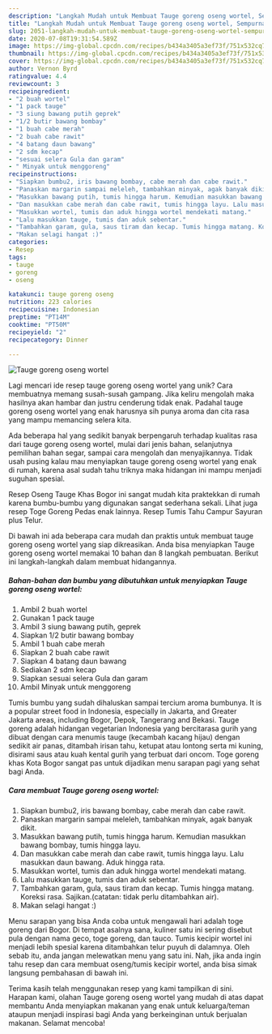 ```yaml
---
description: "Langkah Mudah untuk Membuat Tauge goreng oseng wortel, Sempurna"
title: "Langkah Mudah untuk Membuat Tauge goreng oseng wortel, Sempurna"
slug: 2051-langkah-mudah-untuk-membuat-tauge-goreng-oseng-wortel-sempurna
date: 2020-07-08T19:31:54.589Z
image: https://img-global.cpcdn.com/recipes/b434a3405a3ef73f/751x532cq70/tauge-goreng-oseng-wortel-foto-resep-utama.jpg
thumbnail: https://img-global.cpcdn.com/recipes/b434a3405a3ef73f/751x532cq70/tauge-goreng-oseng-wortel-foto-resep-utama.jpg
cover: https://img-global.cpcdn.com/recipes/b434a3405a3ef73f/751x532cq70/tauge-goreng-oseng-wortel-foto-resep-utama.jpg
author: Vernon Byrd
ratingvalue: 4.4
reviewcount: 3
recipeingredient:
- "2 buah wortel"
- "1 pack tauge"
- "3 siung bawang putih geprek"
- "1/2 butir bawang bombay"
- "1 buah cabe merah"
- "2 buah cabe rawit"
- "4 batang daun bawang"
- "2 sdm kecap"
- "sesuai selera Gula dan garam"
- " Minyak untuk menggoreng"
recipeinstructions:
- "Siapkan bumbu2, iris bawang bombay, cabe merah dan cabe rawit."
- "Panaskan margarin sampai meleleh, tambahkan minyak, agak banyak dikit."
- "Masukkan bawang putih, tumis hingga harum. Kemudian masukkan bawang bombay, tumis hingga layu."
- "Dan masukkan cabe merah dan cabe rawit, tumis hingga layu. Lalu masukkan daun bawang. Aduk hingga rata."
- "Masukkan wortel, tumis dan aduk hingga wortel mendekati matang."
- "Lalu masukkan tauge, tumis dan aduk sebentar."
- "Tambahkan garam, gula, saus tiram dan kecap. Tumis hingga matang. Koreksi rasa. Sajikan.(catatan: tidak perlu ditambahkan air)."
- "Makan selagi hangat :)"
categories:
- Resep
tags:
- tauge
- goreng
- oseng

katakunci: tauge goreng oseng 
nutrition: 223 calories
recipecuisine: Indonesian
preptime: "PT14M"
cooktime: "PT50M"
recipeyield: "2"
recipecategory: Dinner

---
```



![Tauge goreng oseng wortel](https://img-global.cpcdn.com/recipes/b434a3405a3ef73f/751x532cq70/tauge-goreng-oseng-wortel-foto-resep-utama.jpg)

Lagi mencari ide resep tauge goreng oseng wortel yang unik? Cara membuatnya memang susah-susah gampang. Jika keliru mengolah maka hasilnya akan hambar dan justru cenderung tidak enak. Padahal tauge goreng oseng wortel yang enak harusnya sih punya aroma dan cita rasa yang mampu memancing selera kita.

Ada beberapa hal yang sedikit banyak berpengaruh terhadap kualitas rasa dari tauge goreng oseng wortel, mulai dari jenis bahan, selanjutnya pemilihan bahan segar, sampai cara mengolah dan menyajikannya. Tidak usah pusing kalau mau menyiapkan tauge goreng oseng wortel yang enak di rumah, karena asal sudah tahu triknya maka hidangan ini mampu menjadi suguhan spesial.

Resep Oseng Tauge Khas Bogor ini sangat mudah kita praktekkan di rumah karena bumbu-bumbu yang digunakan sangat sederhana sekali. Lihat juga resep Toge Goreng Pedas enak lainnya. Resep Tumis Tahu Campur Sayuran plus Telur.


Di bawah ini ada beberapa cara mudah dan praktis untuk membuat tauge goreng oseng wortel yang siap dikreasikan. Anda bisa menyiapkan Tauge goreng oseng wortel memakai 10 bahan dan 8 langkah pembuatan. Berikut ini langkah-langkah dalam membuat hidangannya.

<!--inarticleads1-->

##### Bahan-bahan dan bumbu yang dibutuhkan untuk menyiapkan Tauge goreng oseng wortel:

1. Ambil 2 buah wortel
1. Gunakan 1 pack tauge
1. Ambil 3 siung bawang putih, geprek
1. Siapkan 1/2 butir bawang bombay
1. Ambil 1 buah cabe merah
1. Siapkan 2 buah cabe rawit
1. Siapkan 4 batang daun bawang
1. Sediakan 2 sdm kecap
1. Siapkan sesuai selera Gula dan garam
1. Ambil  Minyak untuk menggoreng


Tumis bumbu yang sudah dihaluskan sampai tercium aroma bumbunya. It is a popular street food in Indonesia, especially in Jakarta, and Greater Jakarta areas, including Bogor, Depok, Tangerang and Bekasi. Tauge goreng adalah hidangan vegetarian Indonesia yang bercitarasa gurih yang dibuat dengan cara menumis tauge (kecambah kacang hijau) dengan sedikit air panas, ditambah irisan tahu, ketupat atau lontong serta mi kuning, disirami saus atau kuah kental gurih yang terbuat dari oncom. Toge goreng khas Kota Bogor sangat pas untuk dijadikan menu sarapan pagi yang sehat bagi Anda. 

<!--inarticleads2-->

##### Cara membuat Tauge goreng oseng wortel:

1. Siapkan bumbu2, iris bawang bombay, cabe merah dan cabe rawit.
1. Panaskan margarin sampai meleleh, tambahkan minyak, agak banyak dikit.
1. Masukkan bawang putih, tumis hingga harum. Kemudian masukkan bawang bombay, tumis hingga layu.
1. Dan masukkan cabe merah dan cabe rawit, tumis hingga layu. Lalu masukkan daun bawang. Aduk hingga rata.
1. Masukkan wortel, tumis dan aduk hingga wortel mendekati matang.
1. Lalu masukkan tauge, tumis dan aduk sebentar.
1. Tambahkan garam, gula, saus tiram dan kecap. Tumis hingga matang. Koreksi rasa. Sajikan.(catatan: tidak perlu ditambahkan air).
1. Makan selagi hangat :)


Menu sarapan yang bisa Anda coba untuk mengawali hari adalah toge goreng dari Bogor. Di tempat asalnya sana, kuliner satu ini sering disebut pula dengan nama geco, toge goreng, dan tauco. Tumis kecipir wortel ini menjadi lebih spesial karena ditambahkan telur puyuh di dalamnya. Oleh sebab itu, anda jangan melewatkan menu yang satu ini. Nah, jika anda ingin tahu resep dan cara membuat oseng/tumis kecipir wortel, anda bisa simak langsung pembahasan di bawah ini. 

Terima kasih telah menggunakan resep yang kami tampilkan di sini. Harapan kami, olahan Tauge goreng oseng wortel yang mudah di atas dapat membantu Anda menyiapkan makanan yang enak untuk keluarga/teman ataupun menjadi inspirasi bagi Anda yang berkeinginan untuk berjualan makanan. Selamat mencoba!
